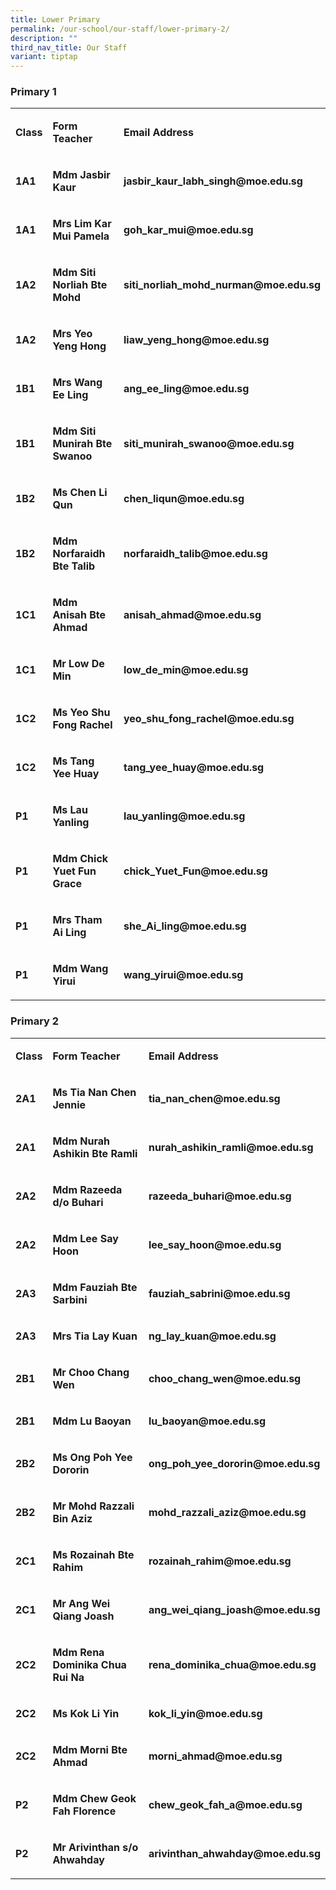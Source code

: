```yaml
---
title: Lower Primary
permalink: /our-school/our-staff/lower-primary-2/
description: ""
third_nav_title: Our Staff
variant: tiptap
---
```

<h3><strong>Primary 1</strong></h3>
<table>
<tbody>
<tr>
<td rowspan="1" colspan="1">
<p><strong>Class</strong>
</p>
</td>
<td rowspan="1" colspan="1">
<p><strong>Form Teacher</strong>
</p>
</td>
<td rowspan="1" colspan="1">
<p><strong>Email Address</strong>
</p>
</td>
</tr>
<tr>
<td rowspan="1" colspan="1">
<p><strong>1A1</strong>
</p>
</td>
<td rowspan="1" colspan="1">
<p><strong>Mdm Jasbir Kaur</strong>
</p>
</td>
<td rowspan="1" colspan="1">
<p><strong>jasbir_kaur_labh_singh@moe.edu.sg</strong>
</p>
</td>
</tr>
<tr>
<td rowspan="1" colspan="1">
<p><strong>1A1</strong>
</p>
</td>
<td rowspan="1" colspan="1">
<p><strong>Mrs Lim Kar Mui Pamela</strong>
</p>
</td>
<td rowspan="1" colspan="1">
<p><strong>goh_kar_mui@moe.edu.sg</strong>
</p>
</td>
</tr>
<tr>
<td rowspan="1" colspan="1">
<p><strong>1A2</strong>
</p>
</td>
<td rowspan="1" colspan="1">
<p><strong>Mdm Siti Norliah Bte Mohd</strong>
</p>
</td>
<td rowspan="1" colspan="1">
<p><strong>siti_norliah_mohd_nurman@moe.edu.sg</strong>
</p>
</td>
</tr>
<tr>
<td rowspan="1" colspan="1">
<p><strong>1A2</strong>
</p>
</td>
<td rowspan="1" colspan="1">
<p><strong>Mrs Yeo Yeng Hong</strong>
</p>
</td>
<td rowspan="1" colspan="1">
<p><strong>liaw_yeng_hong@moe.edu.sg</strong>
</p>
</td>
</tr>
<tr>
<td rowspan="1" colspan="1">
<p><strong>1B1</strong>
</p>
</td>
<td rowspan="1" colspan="1">
<p><strong>Mrs Wang Ee Ling</strong>
</p>
</td>
<td rowspan="1" colspan="1">
<p><strong>ang_ee_ling@moe.edu.sg</strong>
</p>
</td>
</tr>
<tr>
<td rowspan="1" colspan="1">
<p><strong>1B1</strong>
</p>
</td>
<td rowspan="1" colspan="1">
<p><strong>Mdm Siti Munirah Bte Swanoo</strong>
</p>
</td>
<td rowspan="1" colspan="1">
<p><strong>siti_munirah_swanoo@moe.edu.sg</strong>
</p>
</td>
</tr>
<tr>
<td rowspan="1" colspan="1">
<p><strong>1B2</strong>
</p>
</td>
<td rowspan="1" colspan="1">
<p><strong>Ms Chen Li Qun</strong>
</p>
</td>
<td rowspan="1" colspan="1">
<p><strong>chen_liqun@moe.edu.sg</strong>
</p>
</td>
</tr>
<tr>
<td rowspan="1" colspan="1">
<p><strong>1B2</strong>
</p>
</td>
<td rowspan="1" colspan="1">
<p><strong>Mdm Norfaraidh Bte Talib</strong>
</p>
</td>
<td rowspan="1" colspan="1">
<p><strong>norfaraidh_talib@moe.edu.sg</strong>
</p>
</td>
</tr>
<tr>
<td rowspan="1" colspan="1">
<p><strong>1C1</strong>
</p>
</td>
<td rowspan="1" colspan="1">
<p><strong>Mdm Anisah Bte Ahmad</strong>
</p>
</td>
<td rowspan="1" colspan="1">
<p><strong>anisah_ahmad@moe.edu.sg</strong>
</p>
</td>
</tr>
<tr>
<td rowspan="1" colspan="1">
<p><strong>1C1</strong>
</p>
</td>
<td rowspan="1" colspan="1">
<p><strong>Mr Low De Min</strong>
</p>
</td>
<td rowspan="1" colspan="1">
<p><strong>low_de_min@moe.edu.sg</strong>
</p>
</td>
</tr>
<tr>
<td rowspan="1" colspan="1">
<p><strong>1C2</strong>
</p>
</td>
<td rowspan="1" colspan="1">
<p><strong>Ms Yeo Shu Fong Rachel</strong>
</p>
</td>
<td rowspan="1" colspan="1">
<p><strong>yeo_shu_fong_rachel@moe.edu.sg</strong>
</p>
</td>
</tr>
<tr>
<td rowspan="1" colspan="1">
<p><strong>1C2</strong>
</p>
</td>
<td rowspan="1" colspan="1">
<p><strong>Ms Tang Yee Huay</strong>
</p>
</td>
<td rowspan="1" colspan="1">
<p><strong>tang_yee_huay@moe.edu.sg</strong>
</p>
</td>
</tr>
<tr>
<td rowspan="1" colspan="1">
<p><strong>P1</strong>
</p>
</td>
<td rowspan="1" colspan="1">
<p><strong>Ms Lau Yanling</strong>
</p>
</td>
<td rowspan="1" colspan="1">
<p><strong>lau_yanling@moe.edu.sg</strong>
</p>
</td>
</tr>
<tr>
<td rowspan="1" colspan="1">
<p><strong>P1</strong>
</p>
</td>
<td rowspan="1" colspan="1">
<p><strong>Mdm Chick Yuet Fun Grace</strong>
</p>
</td>
<td rowspan="1" colspan="1">
<p><strong>chick_Yuet_Fun@moe.edu.sg</strong>
</p>
</td>
</tr>
<tr>
<td rowspan="1" colspan="1">
<p><strong>P1</strong>
</p>
</td>
<td rowspan="1" colspan="1">
<p><strong>Mrs Tham Ai Ling</strong>
</p>
</td>
<td rowspan="1" colspan="1">
<p><strong>she_Ai_ling@moe.edu.sg</strong>
</p>
</td>
</tr>
<tr>
<td rowspan="1" colspan="1">
<p><strong>P1</strong>
</p>
</td>
<td rowspan="1" colspan="1">
<p><strong>Mdm Wang Yirui</strong>
</p>
</td>
<td rowspan="1" colspan="1">
<p><strong>wang_yirui@moe.edu.sg</strong>
</p>
</td>
</tr>
</tbody>
</table>
<h3><strong>Primary 2</strong></h3>
<table>
<tbody>
<tr>
<td rowspan="1" colspan="1">
<p><strong>Class</strong>
</p>
</td>
<td rowspan="1" colspan="1">
<p><strong>Form Teacher</strong>
</p>
</td>
<td rowspan="1" colspan="1">
<p><strong>Email Address</strong>
</p>
</td>
</tr>
<tr>
<td rowspan="1" colspan="1">
<p><strong>2A1</strong>
</p>
</td>
<td rowspan="1" colspan="1">
<p><strong>Ms Tia Nan Chen Jennie</strong>
</p>
</td>
<td rowspan="1" colspan="1">
<p><strong>tia_nan_chen@moe.edu.sg</strong>
</p>
</td>
</tr>
<tr>
<td rowspan="1" colspan="1">
<p><strong>2A1</strong>
</p>
</td>
<td rowspan="1" colspan="1">
<p><strong>Mdm Nurah Ashikin Bte Ramli</strong>
</p>
</td>
<td rowspan="1" colspan="1">
<p><strong>nurah_ashikin_ramli@moe.edu.sg</strong>
</p>
</td>
</tr>
<tr>
<td rowspan="1" colspan="1">
<p><strong>2A2</strong>
</p>
</td>
<td rowspan="1" colspan="1">
<p><strong>Mdm Razeeda d/o Buhari</strong>
</p>
</td>
<td rowspan="1" colspan="1">
<p><strong>razeeda_buhari@moe.edu.sg</strong>
</p>
</td>
</tr>
<tr>
<td rowspan="1" colspan="1">
<p><strong>2A2</strong>
</p>
</td>
<td rowspan="1" colspan="1">
<p><strong>Mdm Lee Say Hoon</strong>
</p>
</td>
<td rowspan="1" colspan="1">
<p><strong>lee_say_hoon@moe.edu.sg</strong>
</p>
</td>
</tr>
<tr>
<td rowspan="1" colspan="1">
<p><strong>2A3</strong>
</p>
</td>
<td rowspan="1" colspan="1">
<p><strong>Mdm Fauziah Bte Sarbini</strong>
</p>
</td>
<td rowspan="1" colspan="1">
<p><strong>fauziah_sabrini@moe.edu.sg</strong>
</p>
</td>
</tr>
<tr>
<td rowspan="1" colspan="1">
<p><strong>2A3</strong>
</p>
</td>
<td rowspan="1" colspan="1">
<p><strong>Mrs Tia Lay Kuan</strong>
</p>
</td>
<td rowspan="1" colspan="1">
<p><strong>ng_lay_kuan@moe.edu.sg</strong>
</p>
</td>
</tr>
<tr>
<td rowspan="1" colspan="1">
<p><strong>2B1</strong>
</p>
</td>
<td rowspan="1" colspan="1">
<p><strong>Mr Choo Chang Wen</strong>
</p>
</td>
<td rowspan="1" colspan="1">
<p><strong>choo_chang_wen@moe.edu.sg</strong>
</p>
</td>
</tr>
<tr>
<td rowspan="1" colspan="1">
<p><strong>2B1</strong>
</p>
</td>
<td rowspan="1" colspan="1">
<p><strong>Mdm Lu Baoyan</strong>
</p>
</td>
<td rowspan="1" colspan="1">
<p><strong>lu_baoyan@moe.edu.sg</strong>
</p>
</td>
</tr>
<tr>
<td rowspan="1" colspan="1">
<p><strong>2B2</strong>
</p>
</td>
<td rowspan="1" colspan="1">
<p><strong>Ms Ong Poh Yee Dororin</strong>
</p>
</td>
<td rowspan="1" colspan="1">
<p><strong>ong_poh_yee_dororin@moe.edu.sg</strong>
</p>
</td>
</tr>
<tr>
<td rowspan="1" colspan="1">
<p><strong>2B2</strong>
</p>
</td>
<td rowspan="1" colspan="1">
<p><strong>Mr Mohd Razzali Bin Aziz</strong>
</p>
</td>
<td rowspan="1" colspan="1">
<p><strong>mohd_razzali_aziz@moe.edu.sg</strong>
</p>
</td>
</tr>
<tr>
<td rowspan="1" colspan="1">
<p><strong>2C1</strong>
</p>
</td>
<td rowspan="1" colspan="1">
<p><strong>Ms Rozainah Bte Rahim</strong>
</p>
</td>
<td rowspan="1" colspan="1">
<p><strong>rozainah_rahim@moe.edu.sg</strong>
</p>
</td>
</tr>
<tr>
<td rowspan="1" colspan="1">
<p><strong>2C1</strong>
</p>
</td>
<td rowspan="1" colspan="1">
<p><strong>Mr Ang Wei Qiang Joash</strong>
</p>
</td>
<td rowspan="1" colspan="1">
<p><strong>ang_wei_qiang_joash@moe.edu.sg</strong>
</p>
</td>
</tr>
<tr>
<td rowspan="1" colspan="1">
<p><strong>2C2</strong>
</p>
</td>
<td rowspan="1" colspan="1">
<p><strong>Mdm Rena Dominika Chua Rui Na</strong>
</p>
</td>
<td rowspan="1" colspan="1">
<p><strong>rena_dominika_chua@moe.edu.sg</strong>
</p>
</td>
</tr>
<tr>
<td rowspan="1" colspan="1">
<p><strong>2C2</strong>
</p>
</td>
<td rowspan="1" colspan="1">
<p><strong>Ms Kok Li Yin</strong>
</p>
</td>
<td rowspan="1" colspan="1">
<p><strong>kok_li_yin@moe.edu.sg</strong>
</p>
</td>
</tr>
<tr>
<td rowspan="1" colspan="1">
<p><strong>2C2</strong>
</p>
</td>
<td rowspan="1" colspan="1">
<p><strong>Mdm Morni Bte Ahmad</strong>
</p>
</td>
<td rowspan="1" colspan="1">
<p><strong>morni_ahmad@moe.edu.sg</strong>
</p>
</td>
</tr>
<tr>
<td rowspan="1" colspan="1">
<p><strong>P2</strong>
</p>
</td>
<td rowspan="1" colspan="1">
<p><strong>Mdm Chew Geok Fah Florence</strong>
</p>
</td>
<td rowspan="1" colspan="1">
<p><strong>chew_geok_fah_a@moe.edu.sg</strong>
</p>
</td>
</tr>
<tr>
<td rowspan="1" colspan="1">
<p><strong>P2</strong>
</p>
</td>
<td rowspan="1" colspan="1">
<p><strong>Mr Arivinthan s/o Ahwahday</strong>
</p>
</td>
<td rowspan="1" colspan="1">
<p><strong>arivinthan_ahwahday@moe.edu.sg</strong>
</p>
</td>
</tr>
</tbody>
</table>
<p></p>